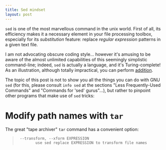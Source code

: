 ```yaml
---
title: Sed mindset
layout: post
---
```


`sed` is one of the most marvellous command in the unix world. 
First of all, its efficiency makes it a necessary element in your file processing
toolbox, especially for its *substitution* feature: replace *regular
expression* patterns in a given text file.

I am not advocating obscure coding style... however it's amusing to be aware of
the almost unlimited capabilities of this seemingly simplistic command-line;
indeed, `sed` is actually a language, and it's Turing-complete! As an
illustration, although totally impractical, you can perform [addition][1].

The topic of this post is not to show you all the things you can do with GNU `sed`
(for this, please consult `info sed` at the sections "Less Frequently-Used
Commands" and "Commands for 'sed' gurus"...), but rather to pinpoint other
programs that make use of `sed` tricks:

# Modify path names with `tar`

The great "tape archiver" `tar` command has a convenient option:

>      --transform, --xform EXPRESSION
>             use sed replace EXPRESSION to transform file names

[1]: https://unix.stackexchange.com/a/36959

